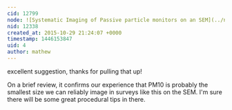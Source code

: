 ```yaml
---
cid: 12799
node: ![Systematic Imaging of Passive particle monitors on an SEM](../notes/mathew/10-27-2015/systematic-imaging-of-passive-particle-monitors-on-an-sem)
nid: 12338
created_at: 2015-10-29 21:24:07 +0000
timestamp: 1446153847
uid: 4
author: mathew
---
```


excellent suggestion, thanks for pulling that up!

On a brief review, it confirms our experience that PM10 is probably the smallest size we can reliably image in surveys like this on the SEM.   I'm sure there will be some great procedural tips in there.